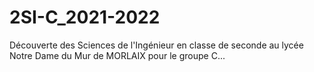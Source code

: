 # 2SI-C_2021-2022
Découverte des Sciences de l'Ingénieur en classe de seconde au lycée Notre Dame du Mur de MORLAIX pour le groupe C...
